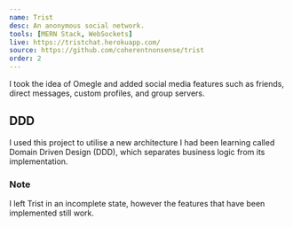 ```yaml
---
name: Trist
desc: An anonymous social network.
tools: [MERN Stack, WebSockets]
live: https://tristchat.herokuapp.com/
source: https://github.com/coherentnonsense/trist
order: 2
---
```

I took the idea of Omegle and added social media features such as friends, direct messages, custom profiles, and group servers.

## DDD

I used this project to utilise a new architecture I had been learning called Domain Driven Design (DDD), which separates business logic from its implementation.

### Note

I left Trist in an incomplete state, however the features that have been implemented still work.